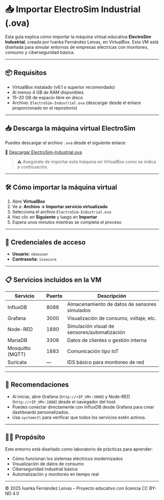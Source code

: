 # 📥 Importar ElectroSim Industrial (.ova)

Esta guía explica cómo importar la máquina virtual educativa **ElectroSim Industrial**, creada por Ivanka Fernández Leivas, en VirtualBox. Esta VM está diseñada para simular entornos de empresas eléctricas con monitoreo, consumo y ciberseguridad básica.

---

## 📦 Requisitos

- VirtualBox instalado (v6.1 o superior recomendado)
- Al menos 4 GB de RAM disponibles
- 15–20 GB de espacio libre en disco
- Archivo: `ElectroSim-Industrial.ova` (descargar desde el enlace proporcionado en el repositorio)
  
---

## 📥 Descarga la máquina virtual ElectroSim

Puedes descargar el archivo `.ova` desde el siguiente enlace:

🔗 [Descargar ElectroSim-Industrial.ova](https://drive.google.com/file/d/1npkY8r2pwsnP-QwDt3pgmkfhIqlqkbG4/view?usp=sharing)

> ⚠️ Asegúrate de importar esta máquina en VirtualBox como se indica a continuación.

---

## 🛠️ Cómo importar la máquina virtual

1. Abre **VirtualBox**
2. Ve a: **Archivo → Importar servicio virtualizado**
3. Selecciona el archivo `ElectroSim-Industrial.ova`
4. Haz clic en **Siguiente** y luego en **Importar**
5. Espera unos minutos mientras se completa el proceso

---

## 🔐 Credenciales de acceso

- **Usuario**: `vboxuser`
- **Contraseña**: `insecure`

---

## 📋 Servicios incluidos en la VM

| Servicio        | Puerto | Descripción                                       |
|------------------|--------|---------------------------------------------------|
| InfluxDB         | 8086   | Almacenamiento de datos de sensores simulados    |
| Grafana          | 3000   | Visualización de consumo, voltaje, etc.          |
| Node-RED         | 1880   | Simulación visual de sensores/automatización     |
| MariaDB          | 3306   | Datos de clientes o gestión interna               |
| Mosquitto (MQTT) | 1883   | Comunicación tipo IoT                            |
| Suricata         | —      | IDS básico para monitoreo de red                 |

---

## 🔧 Recomendaciones

- Al iniciar, abre Grafana (`http://<IP_VM>:3000`) y Node-RED (`http://<IP_VM>:1880`) desde el navegador del host.
- Puedes conectar directamente con InfluxDB desde Grafana para crear dashboards personalizados.
- Usa `systemctl` para verificar que todos los servicios estén activos.

---

## 🧑‍🏫 Propósito

Este entorno está diseñado como laboratorio de prácticas para aprender:
- Cómo funcionan los sistemas eléctricos modernizados
- Visualización de datos de consumo
- Ciberseguridad industrial básica
- Automatización y monitoreo en tiempo real

---

© 2025 Ivanka Fernández Leivas – Proyecto educativo con licencia CC BY-ND 4.0
